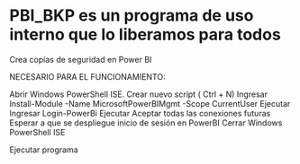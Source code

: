 # PBI_BKP es un programa de uso interno que lo liberamos para todos

  Crea copias de seguridad en Power BI  



NECESARIO PARA EL FUNCIONAMIENTO: 

 Abrir Windows PowerShell ISE.
 Crear nuevo script ( Ctrl + N) 
 Ingresar Install-Module -Name MicrosoftPowerBIMgmt -Scope CurrentUser
 Ejecutar
 Ingresar Login-PowerBi
 Ejecutar
 Aceptar todas las conexiones futuras
 Esperar a que se despliegue inicio de sesión en PowerBI
 Cerrar Windows PowerShell ISE
 
 Ejecutar programa
 
